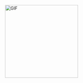 <a href="https://giphy.com/gifs/animation-art-loop-3oKIPdhKYALgU80P0Q">
  <img src="https://media.giphy.com/media/3oKIPdhKYALgU80P0Q/giphy.gif" width="240" height="240" alt="GIF">
</a>
